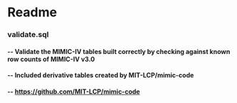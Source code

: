 # Readme
### validate.sql
#### -- Validate the MIMIC-IV tables built correctly by checking against known row counts of MIMIC-IV v3.0
#### -- Included derivative tables created by MIT-LCP/mimic-code
#### -- https://github.com/MIT-LCP/mimic-code
